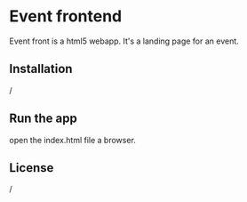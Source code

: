 # Event frontend

Event front is a html5 webapp. It's a landing page for an event.

## Installation
/

## Run the app
open the index.html file a browser.

## License
/